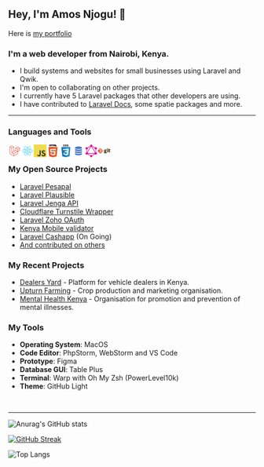 
## Hey, I'm Amos Njogu! 👋

Here is [my portfolio](https://njoguamos.me.ke)


### I'm a web developer from Nairobi, Kenya.
- I build systems and websites for small businesses using Laravel and Qwik.
- I'm open to collaborating on other projects.
- I currently have 5 Laravel packages that other developers are using.
- I have contributed to [Laravel Docs](https://github.com/laravel/docs/pulls?q=is%3Amerged+is%3Apr+author%3Anjoguamos), some spatie packages and more.

---

### Languages and Tools

<img align="left" alt="Laravel" width="26px" src="https://raw.githubusercontent.com/github/explore/80688e429a7d4ef2fca1e82350fe8e3517d3494d/topics/laravel/laravel.png" />
<img align="left" alt="Vue JS" width="26px" src="https://raw.githubusercontent.com/github/explore/80688e429a7d4ef2fca1e82350fe8e3517d3494d/topics/react/react.png" />
<img align="left" alt="JavaScript" width="26px" src="https://raw.githubusercontent.com/github/explore/80688e429a7d4ef2fca1e82350fe8e3517d3494d/topics/javascript/javascript.png" />
<img align="left" alt="HTML5" width="26px" src="https://raw.githubusercontent.com/github/explore/80688e429a7d4ef2fca1e82350fe8e3517d3494d/topics/html/html.png" />
<img align="left" alt="CSS3" width="26px" src="https://raw.githubusercontent.com/github/explore/80688e429a7d4ef2fca1e82350fe8e3517d3494d/topics/css/css.png" />
<img align="left" alt="SQL" width="26px" src="https://raw.githubusercontent.com/github/explore/80688e429a7d4ef2fca1e82350fe8e3517d3494d/topics/sql/sql.png" />  
<img align="left" alt="GraphQL" width="26px" src="https://raw.githubusercontent.com/github/explore/80688e429a7d4ef2fca1e82350fe8e3517d3494d/topics/graphql/graphql.png" />
<img align="left" alt="Git" width="26px" src="https://raw.githubusercontent.com/github/explore/80688e429a7d4ef2fca1e82350fe8e3517d3494d/topics/git/git.png" />

<br />

### My Open Source Projects
- [Laravel Pesapal](https://github.com/njoguamos/laravel-pesapal)
- [Laravel Plausible](https://github.com/njoguamos/laravel-plausible)
- [Laravel Jenga API](https://github.com/njoguamos/laravel-jenga)
- [Cloudflare Turnstile Wrapper](https://github.com/njoguamos/laravel-turnstile)
- [Laravel Zoho OAuth](https://github.com/njoguamos/laravel-zoho-oauth)
- [Kenya Mobile validator](https://github.com/njoguamos/laravel-kenya-mobile)
- [Laravel Cashapp](https://github.com/njoguamos/laravel-cashapp) (On Going)
- [And contributed on others](https://github.com/njoguamos?tab=repositories)


### My Recent Projects
- [Dealers Yard](https://dealersyard.com?utm_source=GitHub) - Platform for vehicle dealers in Kenya.
- [Upturn Farming](https://upturnfarming.com?utm_source=GitHub) - Crop production and marketing organisation.
- [Mental Health Kenya](https://mentalhealthkenya.org?utm_source=GitHub) - Organisation for promotion and prevention of mental illnesses.

### My Tools
- **Operating System**: MacOS
- **Code Editor**: PhpStorm, WebStorm and VS Code
- **Prototype**: Figma
- **Database GUI**: Table Plus
- **Terminal**: Warp with Oh My Zsh (PowerLevel10k)
- **Theme**: GitHub Light

<br />

---

![Anurag's GitHub stats](https://github-readme-stats.vercel.app/api?username=njoguamos&count_private=true)

[![GitHub Streak](http://github-readme-streak-stats.herokuapp.com?user=njoguamos)](https://git.io/streak-stats)

![Top Langs](https://github-readme-stats.vercel.app/api/top-langs/?username=njoguamos\&layout=compact)
